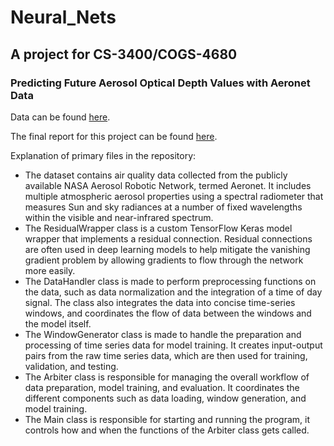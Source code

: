 # Neural_Nets
## A project for CS-3400/COGS-4680
### Predicting Future Aerosol Optical Depth Values with Aeronet Data


Data can be found [here](https://aeronet.gsfc.nasa.gov/cgi-bin/webtool_aod_v3).

The final report for this project can be found [here](https://github.com/CastilloAnthony/Neural_Nets/blob/main/Neural%20Nets%20Final%20Project%20Report.pdf).

Explanation of primary files in the repository:
- The dataset contains air quality data collected from the publicly available NASA Aerosol Robotic Network, termed Aeronet. It includes multiple atmospheric aerosol properties using a spectral radiometer that measures Sun and sky radiances at a number of fixed wavelengths within the visible and near-infrared spectrum. 
- The ResidualWrapper class is a custom TensorFlow Keras model wrapper that implements a residual connection. Residual connections are often used in deep learning models to help mitigate the vanishing gradient problem by allowing gradients to flow through the network more easily.
- The DataHandler class is made to perform preprocessing functions on the data, such as data normalization and the integration of a time of day signal. The class also integrates the data into concise time-series windows, and coordinates the flow of data between the windows and the model itself.
- The WindowGenerator class is made to handle the preparation and processing of time series data for model training. It creates input-output pairs from the raw time series data, which are then used for training, validation, and testing.
- The Arbiter class is responsible for managing the overall workflow of data preparation, model training, and evaluation. It coordinates the different components such as data loading, window generation, and model training.
- The Main class is responsible for starting and running the program, it controls how and when the functions of the Arbiter class gets called.
